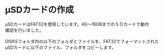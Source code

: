 # μSDカードの作成

μSDカードはFAT32を使用しています。4G～16GBまでのＳＤカードで動作<br>
確認を行いました。<br>
<br>
DISKSフォルダ内の以下のフォルダとファイルを、FAT32でフォーマットされた<br>
μSDカードに以下のファイル、フォルダをコピーします。<br>
